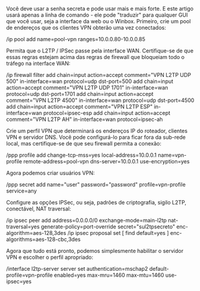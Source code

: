 Você deve usar a senha secreta e pode usar mais e mais forte. E este artigo usará apenas a linha de comando - ele pode "traduzir" para qualquer GUI que você usar, seja a interface da web ou o Winbox.
Primeiro, crie um pool de endereços que os clientes VPN obterão uma vez conectados:

/ip pool add name=pool-vpn ranges=10.0.0.80-10.0.0.85

Permita que o L2TP / IPSec passe pela interface WAN. Certifique-se de que essas regras estejam acima das regras de firewall que bloqueiam todo o tráfego na interface WAN:

/ip firewall filter
add chain=input action=accept comment="VPN L2TP UDP 500" in-interface=wan protocol=udp dst-port=500 
add chain=input action=accept comment="VPN L2TP UDP 1701" in-interface=wan protocol=udp dst-port=1701
add chain=input action=accept comment="VPN L2TP 4500" in-interface=wan protocol=udp dst-port=4500
add chain=input action=accept comment="VPN L2TP ESP" in-interface=wan protocol=ipsec-esp
add chain=input action=accept comment="VPN L2TP AH" in-interface=wan protocol=ipsec-ah

Crie um perfil VPN que determinará os endereços IP do roteador, clientes VPN e servidor DNS. Você pode configurá-lo para ficar fora da sub-rede local, mas certifique-se de que seu firewall permita a conexão:

/ppp profile add change-tcp-mss=yes local-address=10.0.0.1 name=vpn-profile remote-address=pool-vpn dns-server=10.0.0.1 use-encryption=yes

Agora podemos criar usuários VPN:

/ppp secret add name="user" password="password" profile=vpn-profile service=any

Configure as opções IPSec, ou seja, padrões de criptografia, sigilo L2TP, conectável, NAT traversal:

/ip ipsec peer add address=0.0.0.0/0 exchange-mode=main-l2tp nat-traversal=yes generate-policy=port-override secret="sul2tpsecreto" enc-algorithm=aes-128,3des
/ip ipsec proposal set [ find default=yes ] enc-algorithms=aes-128-cbc,3des

Agora que tudo está pronto, podemos simplesmente habilitar o servidor VPN e escolher o perfil apropriado:

/interface l2tp-server server set authentication=mschap2 default-profile=vpn-profile enabled=yes max-mru=1460 max-mtu=1460 use-ipsec=yes

